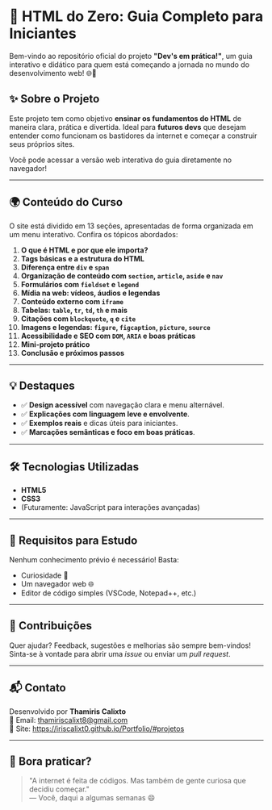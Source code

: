# 📘 HTML do Zero: Guia Completo para Iniciantes

Bem-vindo ao repositório oficial do projeto **"Dev's em prática!"**, um guia interativo e didático para quem está começando a jornada no mundo do desenvolvimento web! 🌐🚀

## ✨ Sobre o Projeto

Este projeto tem como objetivo **ensinar os fundamentos do HTML** de maneira clara, prática e divertida. Ideal para **futuros devs** que desejam entender como funcionam os bastidores da internet e começar a construir seus próprios sites.

Você pode acessar a versão web interativa do guia diretamente no navegador!

---

## 🌍 Conteúdo do Curso

O site está dividido em 13 seções, apresentadas de forma organizada em um menu interativo. Confira os tópicos abordados:

1. **O que é HTML e por que ele importa?**
2. **Tags básicas e a estrutura do HTML**
3. **Diferença entre `div` e `span`**
4. **Organização de conteúdo com `section`, `article`, `aside` e `nav`**
5. **Formulários com `fieldset` e `legend`**
6. **Mídia na web: vídeos, áudios e legendas**
7. **Conteúdo externo com `iframe`**
8. **Tabelas: `table`, `tr`, `td`, `th` e mais**
9. **Citações com `blockquote`, `q` e `cite`**
10. **Imagens e legendas: `figure`, `figcaption`, `picture`, `source`**
11. **Acessibilidade e SEO com `DOM`, `ARIA` e boas práticas**
12. **Mini-projeto prático**
13. **Conclusão e próximos passos**

---

## 💡 Destaques

- ✅ **Design acessível** com navegação clara e menu alternável.
- ✅ **Explicações com linguagem leve e envolvente**.
- ✅ **Exemplos reais** e dicas úteis para iniciantes.
- ✅ **Marcações semânticas e foco em boas práticas**.

---

## 🛠 Tecnologias Utilizadas

- **HTML5**
- **CSS3**
- (Futuramente: JavaScript para interações avançadas)

---

## 🧠 Requisitos para Estudo

Nenhum conhecimento prévio é necessário! Basta:

- Curiosidade 👀
- Um navegador web 🌐
- Editor de código simples (VSCode, Notepad++, etc.)

---

## 🤝 Contribuições

Quer ajudar? Feedback, sugestões e melhorias são sempre bem-vindos!  
Sinta-se à vontade para abrir uma _issue_ ou enviar um _pull request_.

---

## 📬 Contato

Desenvolvido por **Thamiris Calixto**  
📧 Email: thamiriscalixt8@gmail.com  
🔗 Site: https://iriscalixt0.github.io/Portfolio/#projetos

---

## 🌱 Bora praticar?

> "A internet é feita de códigos. Mas também de gente curiosa que decidiu começar."  
> — Você, daqui a algumas semanas 😄
